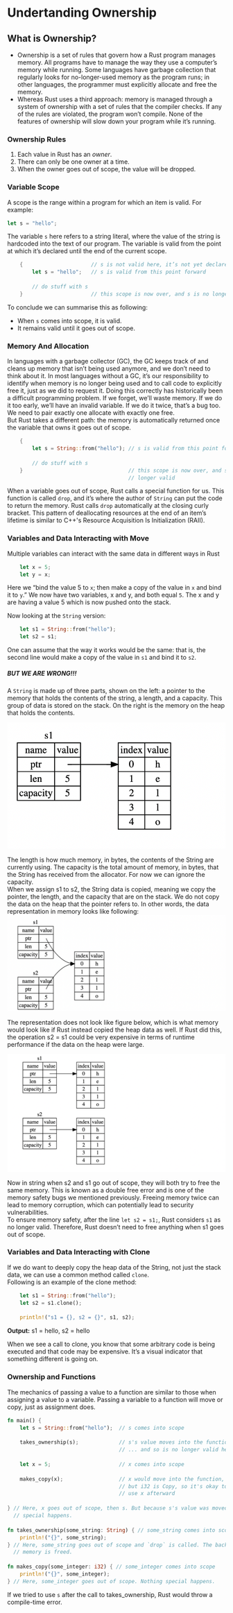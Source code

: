# Undertanding Ownership

## What is Ownership?

- Ownership is a set of rules that govern how a Rust program manages memory. All programs have to manage the way they use a computer’s memory while running. Some languages have garbage collection that regularly looks for no-longer-used memory as the program runs; in other languages, the programmer must explicitly allocate and free the memory.
- Whereas Rust uses a third approach: memory is managed through a system of ownership with a set of rules that the compiler checks. If any of the rules are violated, the program won’t compile. None of the features of ownership will slow down your program while it’s running.

### Ownership Rules

1. Each value in Rust has an <i>owner</i>.
2. There can only be one owner at a time.
3. When the owner goes out of scope, the value will be dropped.

### Variable Scope

A scope is the range within a program for which an item is valid. For example:<br>

```Rust
let s = "hello";
```

The variable `s` here refers to a string literal, where the value of the string is hardcoded into the text of our program. The variable is valid from the point at which it’s declared until the end of the current scope. <br>

```Rust
    {                      // s is not valid here, it’s not yet declared
        let s = "hello";   // s is valid from this point forward

        // do stuff with s
    }                      // this scope is now over, and s is no longer valid

```

To conclude we can summarise this as following:<br>

- When `s` comes into scope, it is valid.
- It remains valid until it goes out of scope.

### Memory And Allocation

In languages with a garbage collector (GC), the GC keeps track of and cleans up memory that isn’t being used anymore, and we don’t need to think about it. In most languages without a GC, it’s our responsibility to identify when memory is no longer being used and to call code to explicitly free it, just as we did to request it. Doing this correctly has historically been a difficult programming problem. If we forget, we’ll waste memory. If we do it too early, we’ll have an invalid variable. If we do it twice, that’s a bug too. We need to pair exactly one allocate with exactly one free.<br>
But Rust takes a different path: the memory is automatically returned once the variable that owns it goes out of scope.<br>

```Rust
    {
        let s = String::from("hello"); // s is valid from this point forward

        // do stuff with s
    }                                  // this scope is now over, and s is no
                                       // longer valid
```

When a variable goes out of scope, Rust calls a special function for us. This function is called `drop`, and it’s where the author of `String` can put the code to return the memory. Rust calls `drop` automatically at the closing curly bracket. This pattern of deallocating resources at the end of an item’s lifetime is similar to C++'s Resource Acquisition Is Initialization (RAII).

### Variables and Data Interacting with Move

Multiple variables can interact with the same data in different ways in Rust

```Rust
    let x = 5;
    let y = x;
```

Here we “bind the value 5 to `x`; then make a copy of the value in `x` and bind it to `y`.” We now have two variables, x and y, and both equal `5`. The x and y are having a value 5 which is now pushed onto the stack.<br>

Now looking at the `String` version:

```Rust
    let s1 = String::from("hello");
    let s2 = s1;

```

One can assume that the way it works would be the same: that is, the second line would make a copy of the value in `s1` and bind it to `s2`.<br>

##### BUT WE ARE WRONG!!!

A `String` is made up of three parts, shown on the left: a pointer to the memory that holds the contents of the string, a length, and a capacity. This group of data is stored on the stack. On the right is the memory on the heap that holds the contents.<br>

![Representation in memory of a String holding the value "hello" bound to s1](Image124.png)

The length is how much memory, in bytes, the contents of the String are currently using. The capacity is the total amount of memory, in bytes, that the String has received from the allocator. For now we can ignore the capacity.<br>
When we assign s1 to s2, the String data is copied, meaning we copy the pointer, the length, and the capacity that are on the stack. We do not copy the data on the heap that the pointer refers to. In other words, the data representation in memory looks like following:
![Representation in memory of the variable s2 that has a copy of the pointer, length, and capacity of s1](<Image 125.png>)

The representation does not look like figure below, which is what memory would look like if Rust instead copied the heap data as well. If Rust did this, the operation s2 = s1 could be very expensive in terms of runtime performance if the data on the heap were large.<br>

![Another possibility for what s2 = s1 might do if Rust copied the heap data as well](<Image 126.png>)

Now in string when s2 and s1 go out of scope, they will both try to free the same memory. This is known as a double free error and is one of the memory safety bugs we mentioned previously. Freeing memory twice can lead to memory corruption, which can potentially lead to security vulnerabilities.<br>
To ensure memory safety, after the line `let s2 = s1;`, Rust considers `s1` as no longer valid. Therefore, Rust doesn’t need to free anything when s1 goes out of scope.<br>

### Variables and Data Interacting with Clone

If we do want to deeply copy the heap data of the String, not just the stack data, we can use a common method called `clone`.<br>
Following is an example of the clone method:

```Rust
    let s1 = String::from("hello");
    let s2 = s1.clone();

    println!("s1 = {}, s2 = {}", s1, s2);

```

<b>Output:</b> s1 = hello, s2 = hello<br>

When we see a call to clone, you know that some arbitrary code is being executed and that code may be expensive. It’s a visual indicator that something different is going on.<br>

### Ownership and Functions

The mechanics of passing a value to a function are similar to those when assigning a value to a variable. Passing a variable to a function will move or copy, just as assignment does.<br>

```Rust
fn main() {
    let s = String::from("hello");  // s comes into scope

    takes_ownership(s);             // s's value moves into the function...
                                    // ... and so is no longer valid here

    let x = 5;                      // x comes into scope

    makes_copy(x);                  // x would move into the function,
                                    // but i32 is Copy, so it's okay to still
                                    // use x afterward

} // Here, x goes out of scope, then s. But because s's value was moved, nothing
  // special happens.

fn takes_ownership(some_string: String) { // some_string comes into scope
    println!("{}", some_string);
} // Here, some_string goes out of scope and `drop` is called. The backing
  // memory is freed.

fn makes_copy(some_integer: i32) { // some_integer comes into scope
    println!("{}", some_integer);
} // Here, some_integer goes out of scope. Nothing special happens.
```

If we tried to use `s` after the call to takes_ownership, Rust would throw a compile-time error.
